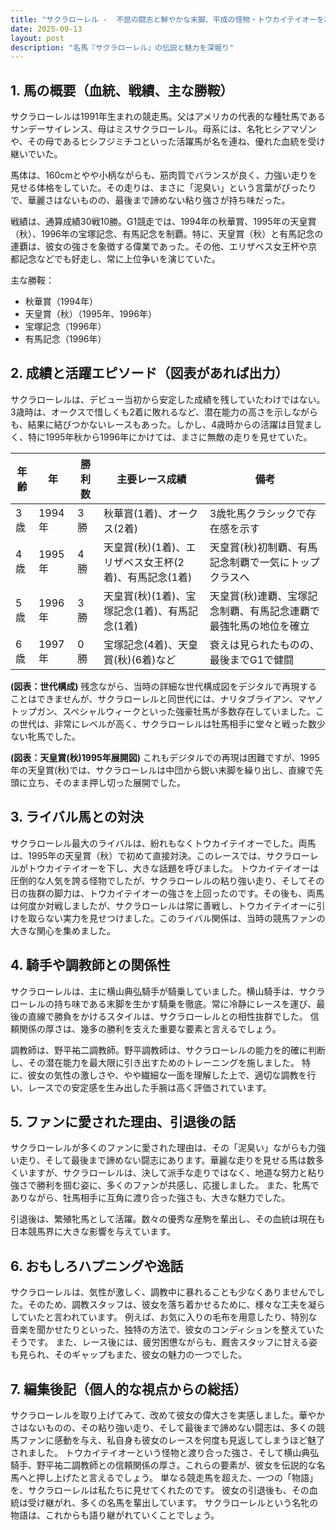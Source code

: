 ```yaml
---
title: "サクラローレル -  不屈の闘志と鮮やかな末脚、平成の怪物・トウカイテイオーを凌駕した名牝"
date: 2025-09-13
layout: post
description: "名馬『サクラローレル』の伝説と魅力を深堀り"
---
```


## 1. 馬の概要（血統、戦績、主な勝鞍）

サクラローレルは1991年生まれの競走馬。父はアメリカの代表的な種牡馬であるサンデーサイレンス、母はミスサクラローレル。母系には、名牝ヒシアマゾンや、その母であるヒシフジミチコといった活躍馬が名を連ね、優れた血統を受け継いでいた。

馬体は、160cmとやや小柄ながらも、筋肉質でバランスが良く、力強い走りを見せる体格をしていた。その走りは、まさに「泥臭い」という言葉がぴったりで、華麗さはないものの、最後まで諦めない粘り強さが持ち味だった。

戦績は、通算成績30戦10勝。G1競走では、1994年の秋華賞、1995年の天皇賞（秋）、1996年の宝塚記念、有馬記念を制覇。特に、天皇賞（秋）と有馬記念の連覇は、彼女の強さを象徴する偉業であった。その他、エリザベス女王杯や京都記念などでも好走し、常に上位争いを演じていた。

主な勝鞍：

* 秋華賞（1994年）
* 天皇賞（秋）（1995年、1996年）
* 宝塚記念（1996年）
* 有馬記念（1996年）


## 2. 成績と活躍エピソード（図表があれば出力）

サクラローレルは、デビュー当初から安定した成績を残していたわけではない。3歳時は、オークスで惜しくも2着に敗れるなど、潜在能力の高さを示しながらも、結果に結びつかないレースもあった。しかし、4歳時からの活躍は目覚ましく、特に1995年秋から1996年にかけては、まさに無敵の走りを見せていた。

| 年齢 | 年  | 勝利数 | 主要レース成績 | 備考 |
|---|---|---|---|---|
| 3歳 | 1994年 | 3勝 | 秋華賞(1着)、オークス(2着) | 3歳牝馬クラシックで存在感を示す |
| 4歳 | 1995年 | 4勝 | 天皇賞(秋)(1着)、エリザベス女王杯(2着)、有馬記念(1着) | 天皇賞(秋)初制覇、有馬記念制覇で一気にトップクラスへ |
| 5歳 | 1996年 | 3勝 | 天皇賞(秋)(1着)、宝塚記念(1着)、有馬記念(1着) | 天皇賞(秋)連覇、宝塚記念制覇、有馬記念連覇で最強牝馬の地位を確立 |
| 6歳 | 1997年 | 0勝 | 宝塚記念(4着)、天皇賞(秋)(6着)など | 衰えは見られたものの、最後までG1で健闘 |


**(図表：世代構成)**  残念ながら、当時の詳細な世代構成図をデジタルで再現することはできませんが、サクラローレルと同世代には、ナリタブライアン、マヤノトップガン、スペシャルウィークといった強豪牡馬が多数存在していました。この世代は、非常にレベルが高く、サクラローレルは牡馬相手に堂々と戦った数少ない牝馬でした。


**(図表：天皇賞(秋)1995年展開図)**  これもデジタルでの再現は困難ですが、1995年の天皇賞(秋)では、サクラローレルは中団から鋭い末脚を繰り出し、直線で先頭に立ち、そのまま押し切った展開でした。


## 3. ライバル馬との対決

サクラローレル最大のライバルは、紛れもなくトウカイテイオーでした。両馬は、1995年の天皇賞（秋）で初めて直接対決。このレースでは、サクラローレルがトウカイテイオーを下し、大きな話題を呼びました。  トウカイテイオーは圧倒的な人気を誇る怪物でしたが、サクラローレルの粘り強い走り、そしてその日の抜群の脚力は、トウカイテイオーの強さを上回ったのです。その後も、両馬は何度か対戦しましたが、サクラローレルは常に善戦し、トウカイテイオーに引けを取らない実力を見せつけました。このライバル関係は、当時の競馬ファンの大きな関心を集めました。


## 4. 騎手や調教師との関係性

サクラローレルは、主に横山典弘騎手が騎乗していました。横山騎手は、サクラローレルの持ち味である末脚を生かす騎乗を徹底。常に冷静にレースを運び、最後の直線で勝負をかけるスタイルは、サクラローレルとの相性抜群でした。  信頼関係の厚さは、幾多の勝利を支えた重要な要素と言えるでしょう。

調教師は、野平祐二調教師。野平調教師は、サクラローレルの能力を的確に判断し、その潜在能力を最大限に引き出すためのトレーニングを施しました。  特に、彼女の気性の激しさや、やや繊細な一面を理解した上で、適切な調教を行い、レースでの安定感を生み出した手腕は高く評価されています。


## 5. ファンに愛された理由、引退後の話

サクラローレルが多くのファンに愛された理由は、その「泥臭い」ながらも力強い走り、そして最後まで諦めない闘志にあります。華麗な走りを見せる馬は数多くいますが、サクラローレルは、決して派手な走りではなく、地道な努力と粘り強さで勝利を掴む姿に、多くのファンが共感し、応援しました。  また、牝馬でありながら、牡馬相手に互角に渡り合った強さも、大きな魅力でした。

引退後は、繁殖牝馬として活躍。数々の優秀な産駒を輩出し、その血統は現在も日本競馬界に大きな影響を与えています。


## 6. おもしろハプニングや逸話

サクラローレルは、気性が激しく、調教中に暴れることも少なくありませんでした。そのため、調教スタッフは、彼女を落ち着かせるために、様々な工夫を凝らしていたと言われています。  例えば、お気に入りの毛布を用意したり、特別な音楽を聞かせたりといった、独特の方法で、彼女のコンディションを整えていたそうです。  また、レース後には、疲労困憊ながらも、厩舎スタッフに甘える姿も見られ、そのギャップもまた、彼女の魅力の一つでした。


## 7. 編集後記（個人的な視点からの総括）

サクラローレルを取り上げてみて、改めて彼女の偉大さを実感しました。華やかさはないものの、その粘り強い走り、そして最後まで諦めない闘志は、多くの競馬ファンに感動を与え、私自身も彼女のレースを何度も見返してしまうほど魅了されました。  トウカイテイオーという怪物と渡り合った強さ、そして横山典弘騎手、野平祐二調教師との信頼関係の厚さ。これらの要素が、彼女を伝説的な名馬へと押し上げたと言えるでしょう。  単なる競走馬を超えた、一つの「物語」を、サクラローレルは私たちに見せてくれたのです。  彼女の引退後も、その血統は受け継がれ、多くの名馬を輩出しています。  サクラローレルという名牝の物語は、これからも語り継がれていくことでしょう。
